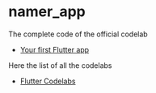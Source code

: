 # namer_app

The complete code of the official codelab
- [Your first Flutter app](https://codelabs.developers.google.com/codelabs/flutter-codelab-first)

Here the list of all the codelabs
- [Flutter Codelabs](https://docs.flutter.dev/codelabs)
